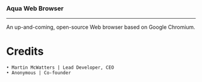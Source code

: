 ### Aqua Web Browser
***
An up-and-coming, open-source Web browser based on Google Chromium.

# Credits

    • Martin McWatters | Lead Developer, CEO
    • Anonymous | Co-founder
